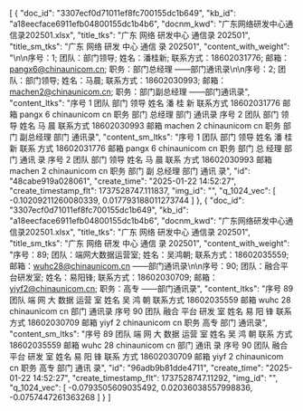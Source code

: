 [
    {
        "doc_id": "3307ecf0d71011ef8fc700155dc1b649",
        "kb_id": "a18eecface6911efb04800155dc1b4b6",
        "docnm_kwd": "广东网络研发中心通信录202501.xlsx",
        "title_tks": "广东 网络 研发中心 通信录 202501",
        "title_sm_tks": "广东 网络 研发 中心 通信 录 202501",
        "content_with_weight": "\n\n序号：1; 团队：部门领导; 姓名：潘桂新; 联系方式：18602031776; 邮箱：pangx6@chinaunicom.cn; 职务：部门总经理 ——部门通讯录\n\n序号：2; 团队：部门领导; 姓名：马晨; 联系方式：18602030993; 邮箱：machen2@chinaunicom.cn; 职务：部门副总经理 ——部门通讯录",
        "content_ltks": "序号 1 团队 部门 领导 姓名 潘 桂 新 联系方式 18602031776 邮箱 pangx 6 chinaunicom cn 职务 部门 总经理 部门 通讯录 序号 2 团队 部门 领导 姓名 马 晨 联系方式 18602030993 邮箱 machen 2 chinaunicom cn 职务 部门 副总经理 部门 通讯录",
        "content_sm_ltks": "序号 1 团队 部门 领导 姓名 潘 桂 新 联系 方式 18602031776 邮箱 pangx 6 chinaunicom cn 职务 部门 总 经理 部门 通讯 录 序号 2 团队 部门 领导 姓名 马 晨 联系 方式 18602030993 邮箱 machen 2 chinaunicom cn 职务 部门 副 总经理 部门 通讯 录",
        "id": "48cabe919a028061",
        "create_time": "2025-01-22 14:52:27",
        "create_timestamp_flt": 1737528747.111837,
        "img_id": "",
        "q_1024_vec": [
            -0.10209211260080339,
            0.017793188011273744
        ]
    },
    {
        "doc_id": "3307ecf0d71011ef8fc700155dc1b649",
        "kb_id": "a18eecface6911efb04800155dc1b4b6",
        "docnm_kwd": "广东网络研发中心通信录202501.xlsx",
        "title_tks": "广东 网络 研发中心 通信录 202501",
        "title_sm_tks": "广东 网络 研发 中心 通信 录 202501",
        "content_with_weight": "序号：89; 团队：端网大数据运营室; 姓名：吴鸿朝; 联系方式：18602035559; 邮箱：wuhc28@chinaunicom.cn ——部门通讯录\n\n序号：90; 团队：融合平台研发室; 姓名：易阳锋; 联系方式：18602030709; 邮箱：yiyf2@chinaunicom.cn; 职务：高专 ——部门通讯录",
        "content_ltks": "序号 89 团队 端 网 大 数据 运营 室 姓名 吴 鸿 朝 联系方式 18602035559 邮箱 wuhc 28 chinaunicom cn 部门 通讯录 序号 90 团队 融合 平台 研发 室 姓名 易 阳 锋 联系方式 18602030709 邮箱 yiyf 2 chinaunicom cn 职务 高专 部门 通讯录",
        "content_sm_ltks": "序号 89 团队 端 网 大 数据 运营 室 姓名 吴 鸿 朝 联系 方式 18602035559 邮箱 wuhc 28 chinaunicom cn 部门 通讯 录 序号 90 团队 融合 平台 研发 室 姓名 易 阳 锋 联系 方式 18602030709 邮箱 yiyf 2 chinaunicom cn 职务 高专 部门 通讯 录",
        "id": "96adb9b81dde4711",
        "create_time": "2025-01-22 14:52:27",
        "create_timestamp_flt": 1737528747.11292,
        "img_id": "",
        "q_1024_vec": [
            -0.0793505609035492,
            0.02036038557998836,
            -0.0757447261363268
        ]
    }
]